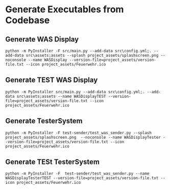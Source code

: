 # Generate Executables from Codebase


## Generate WAS Display
`python -m PyInstaller -F src/main.py --add-data src\config.yml;. --add-data src\assets;assets --splash project_assets/splashscreen.png --noconsole --name WASDisplay --version-file=project_assets/version-file.txt --icon project_assets/Feuerwehr.ico`

## Generate TEST WAS Display
`python -m PyInstaller src/main.py --add-data src\config.yml;. --add-data src\assets;assets --name WASDisplayTEST --version-file=project_assets/version-file.txt --icon project_assets/Feuerwehr.ico`



## Generate TesterSystem
`python -m PyInstaller -F test-sender/test_was_sender.py --splash project_assets/splashscreen.png  --noconsole --name WASDisplayTester --version-file=project_assets/version-file.txt --icon project_assets/Feuerwehr.ico`

## Generate TESt TesterSystem
`python -m PyInstaller -F  test-sender/test_was_sender.py --name WASDisplayTesterTEST --version-file=project_assets/version-file.txt --icon project_assets/Feuerwehr.ico`